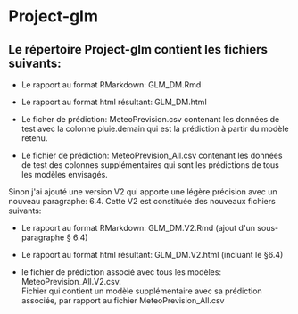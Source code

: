 # Project-glm

Le répertoire Project-glm contient les fichiers suivants:
---------------------------------------------------------

- Le rapport au format RMarkdown: GLM_DM.Rmd

- Le rapport au format html résultant: GLM_DM.html

- Le ficher de prédiction: MeteoPrevision.csv contenant les données de test avec la colonne pluie.demain qui est la prédiction à partir du modèle retenu.

- Le fichier de prédiction: MeteoPrevision_All.csv contenant les données de test des colonnes supplémentaires qui sont les prédictions de tous les modèles envisagés.

Sinon j'ai ajouté une version V2 qui apporte une légère précision avec un nouveau paragraphe: 6.4.
Cette V2 est constituée des nouveaux fichiers suivants:

- Le rapport au format RMarkdown: GLM_DM.V2.Rmd (ajout d'un sous-paragraphe § 6.4) 

- Le rapport au format html résultant: GLM_DM.V2.html (incluant le §6.4)

- le fichier de prédiction associé avec tous les modèles: MeteoPrevision_All.V2.csv.  
Fichier qui contient un modèle supplémentaire avec sa prédiction associée, par rapport au fichier MeteoPrevision_All.csv

